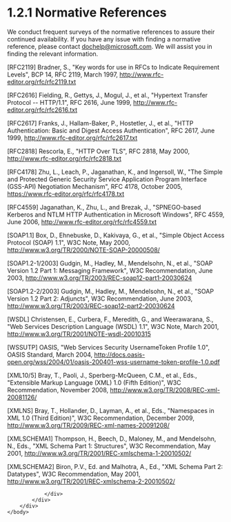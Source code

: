 <html dir="LTR" xmlns:mshelp="http://msdn.microsoft.com/mshelp" xmlns:ddue="http://ddue.schemas.microsoft.com/authoring/2003/5" xmlns:xlink="http://www.w3.org/1999/xlink" xmlns:tool="http://www.microsoft.com/tooltip">
    <head>
        <meta http-equiv="Content-Type" content="text/html; CHARSET=utf-8"></meta>
        <meta name="save" content="history"></meta>
        <title>1.2.1 Normative References</title>
        <xml>
            <mshelp:toctitle title="1.2.1 Normative References"></mshelp:toctitle>
            <mshelp:rltitle title="[MS-SSNWS]: Normative References"></mshelp:rltitle>
            <mshelp:keyword index="A" term="290c4ce5-d264-45f0-8f8b-1a36cfbc9201"></mshelp:keyword>
            <mshelp:attr name="DCSext.ContentType" value="open specification"></mshelp:attr>
            <mshelp:attr name="AssetID" value="290c4ce5-d264-45f0-8f8b-1a36cfbc9201"></mshelp:attr>
            <mshelp:attr name="TopicType" value="kbRef"></mshelp:attr>
            <mshelp:attr name="DCSext.Title" value="[MS-SSNWS]: Normative References" />
        </xml>
    </head>
    <body>
        <div id="header">
            <h1 class="heading">1.2.1 Normative References</h1>
        </div>
        <div id="mainSection">
            <div id="mainBody">
                <div id="allHistory" class="saveHistory"></div>
                <div id="sectionSection0" class="section" name="collapseableSection">
                    

<p>We conduct frequent surveys of the normative references to
assure their continued availability. If you have any issue with finding a
normative reference, please contact <a href="mailto:dochelp@microsoft.com">dochelp@microsoft.com</a>.
We will assist you in finding the relevant information. </p>

<p>[RFC2119] Bradner, S.,
&quot;Key words for use in RFCs to Indicate Requirement Levels&quot;, BCP 14,
RFC 2119, March 1997, <a href="https://go.microsoft.com/fwlink/?LinkId=90317">http://www.rfc-editor.org/rfc/rfc2119.txt</a></p>

<p>[RFC2616] Fielding, R., Gettys,
J., Mogul, J., et al., &quot;Hypertext Transfer Protocol -- HTTP/1.1&quot;, RFC
2616, June 1999, <a href="https://go.microsoft.com/fwlink/?LinkId=90372">http://www.rfc-editor.org/rfc/rfc2616.txt</a></p>

<p>[RFC2617] Franks, J., Hallam-Baker,
P., Hostetler, J., et al., &quot;HTTP Authentication: Basic and Digest Access
Authentication&quot;, RFC 2617, June 1999, <a href="https://go.microsoft.com/fwlink/?LinkId=90373">http://www.rfc-editor.org/rfc/rfc2617.txt</a></p>

<p>[RFC2818] Rescorla, E.,
&quot;HTTP Over TLS&quot;, RFC 2818, May 2000, <a href="https://go.microsoft.com/fwlink/?LinkId=90383">http://www.rfc-editor.org/rfc/rfc2818.txt</a></p>

<p>[RFC4178] Zhu, L., Leach, P.,
Jaganathan, K., and Ingersoll, W., &quot;The Simple and Protected Generic
Security Service Application Program Interface (GSS-API) Negotiation
Mechanism&quot;, RFC 4178, October 2005, <a href="https://go.microsoft.com/fwlink/?LinkId=90461">https://www.rfc-editor.org/rfc/rfc4178.txt</a></p>

<p>[RFC4559] Jaganathan, K., Zhu,
L., and Brezak, J., &quot;SPNEGO-based Kerberos and NTLM HTTP Authentication in
Microsoft Windows&quot;, RFC 4559, June 2006, <a href="https://go.microsoft.com/fwlink/?LinkId=90483">http://www.rfc-editor.org/rfc/rfc4559.txt</a></p>

<p>[SOAP1.1] Box, D., Ehnebuske,
D., Kakivaya, G., et al., &quot;Simple Object Access Protocol (SOAP) 1.1&quot;,
W3C Note, May 2000, <a href="https://go.microsoft.com/fwlink/?LinkId=90520">http://www.w3.org/TR/2000/NOTE-SOAP-20000508/</a></p>

<p>[SOAP1.2-1/2003] Gudgin, M.,
Hadley, M., Mendelsohn, N., et al., &quot;SOAP Version 1.2 Part 1: Messaging
Framework&quot;, W3C Recommendation, June 2003, <a href="https://go.microsoft.com/fwlink/?LinkId=90521">http://www.w3.org/TR/2003/REC-soap12-part1-20030624</a></p>

<p>[SOAP1.2-2/2003] Gudgin, M.,
Hadley, M., Mendelsohn, N., et al., &quot;SOAP Version 1.2 Part 2:
Adjuncts&quot;, W3C Recommendation, June 2003, <a href="https://go.microsoft.com/fwlink/?LinkId=90522">http://www.w3.org/TR/2003/REC-soap12-part2-20030624</a></p>

<p>[WSDL] Christensen, E., Curbera,
F., Meredith, G., and Weerawarana, S., &quot;Web Services Description Language
(WSDL) 1.1&quot;, W3C Note, March 2001, <a href="https://go.microsoft.com/fwlink/?LinkId=90577">http://www.w3.org/TR/2001/NOTE-wsdl-20010315</a></p>

<p>[WSSUTP] OASIS, &quot;Web
Services Security UsernameToken Profile 1.0&quot;, OASIS Standard, March 2004, <a href="https://go.microsoft.com/fwlink/?LinkId=130733">http://docs.oasis-open.org/wss/2004/01/oasis-200401-wss-username-token-profile-1.0.pdf</a></p>

<p>[XML10/5] Bray, T., Paoli, J.,
Sperberg-McQueen, C.M., et al., Eds., &quot;Extensible Markup Language (XML)
1.0 (Fifth Edition)&quot;, W3C Recommendation, November 2008, <a href="https://go.microsoft.com/fwlink/?LinkId=221669">http://www.w3.org/TR/2008/REC-xml-20081126/</a></p>

<p>[XMLNS] Bray, T., Hollander,
D., Layman, A., et al., Eds., &quot;Namespaces in XML 1.0 (Third
Edition)&quot;, W3C Recommendation, December 2009, <a href="https://go.microsoft.com/fwlink/?LinkId=191840">http://www.w3.org/TR/2009/REC-xml-names-20091208/</a></p>

<p>[XMLSCHEMA1] Thompson, H., Beech,
D., Maloney, M., and Mendelsohn, N., Eds., &quot;XML Schema Part 1:
Structures&quot;, W3C Recommendation, May 2001, <a href="https://go.microsoft.com/fwlink/?LinkId=90608">http://www.w3.org/TR/2001/REC-xmlschema-1-20010502/</a></p>

<p>[XMLSCHEMA2] Biron, P.V., Ed. and
Malhotra, A., Ed., &quot;XML Schema Part 2: Datatypes&quot;, W3C
Recommendation, May 2001, <a href="https://go.microsoft.com/fwlink/?LinkId=90610">http://www.w3.org/TR/2001/REC-xmlschema-2-20010502/</a></p>


                </div>
            </div>
        </div>
    </body>
</html>